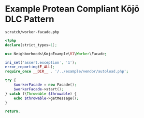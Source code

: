 # Example Protean Compliant Kōjō DLC Pattern

`scratch/worker-facade.php`
```php
<?php
declare(strict_types=1);

use Neighborhoods\KojoExample\V1\Worker\Facade;

ini_set('assert.exception', '1');
error_reporting(E_ALL);
require_once __DIR__ . '/../example/vendor/autoload.php';

try {
    $workerFacade = new Facade();
    $workerFacade->start();
} catch (\Throwable $throwable) {
    echo $throwable->getMessage();
}

return;
```